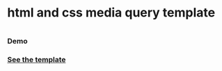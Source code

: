 <h1>html and css media query template<h1>


### Demo
<h3><a href="https://georgeakram-ga.github.io/html-and-css-media-query-template">See the template</a></h3>

